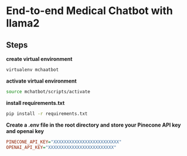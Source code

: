 # End-to-end Medical Chatbot with llama2

## Steps

**create virtual environment**
```bash
virtualenv mchaatbot
```
**activate virtual environment**
```bash
source mchatbot/scripts/activate
```
**install requirements.txt**
```bash
pip install -r requirements.txt
```
**Create  a .env file in the root directory and store your Pinecone API key and openai key**
```ini
PINECONE_API_KEY="XXXXXXXXXXXXXXXXXXXXXXXXX"
OPENAI_API_KEY="XXXXXXXXXXXXXXXXXXXXXXXXX"
```

